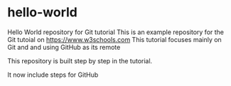 # hello-world
Hello World repository for Git tutorial
This is an example repository for the Git tutoial on https://www.w3schools.com
This tutorial focuses mainly on Git and and using GitHub as its remote 

This repository is built step by step in the tutorial.

It now include steps for GitHub
